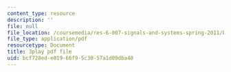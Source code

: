 ```yaml
---
content_type: resource
description: ''
file: null
file_location: /coursemedia/res-6-007-signals-and-systems-spring-2011/bcf728ede01966f95c3057a1d09dba40_4Q1fWMxVDZY.pdf
file_type: application/pdf
resourcetype: Document
title: 3play pdf file
uid: bcf728ed-e019-66f9-5c30-57a1d09dba40
---
```

